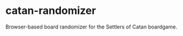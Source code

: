 catan-randomizer
================

Browser-based board randomizer for the Settlers of Catan boardgame.
